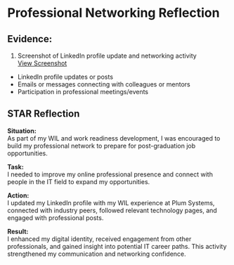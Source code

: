 # Professional Networking Reflection

## Evidence:
1. Screenshot of LinkedIn profile update and networking activity  
[View Screenshot](../evidence/professional_networking/linkedin_profile_screenshot.png)

- LinkedIn profile updates or posts
- Emails or messages connecting with colleagues or mentors
- Participation in professional meetings/events

## STAR Reflection

**Situation:**  
As part of my WIL and work readiness development, I was encouraged to build my professional network to prepare for post-graduation job opportunities.

**Task:**  
I needed to improve my online professional presence and connect with people in the IT field to expand my opportunities.

**Action:**  
I updated my LinkedIn profile with my WIL experience at Plum Systems, connected with industry peers, followed relevant technology pages, and engaged with professional posts.

**Result:**  
I enhanced my digital identity, received engagement from other professionals, and gained insight into potential IT career paths. This activity strengthened my communication and networking confidence.
